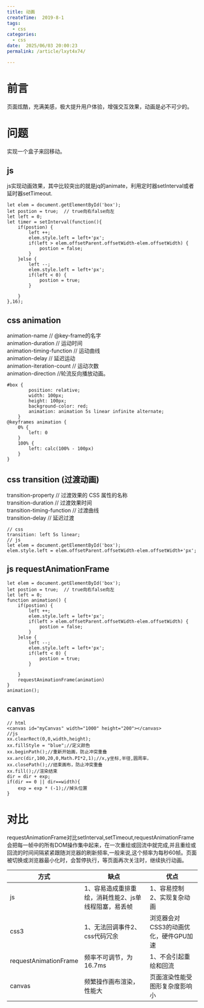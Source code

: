 ```yaml
---
title: 动画
createTime:  2019-8-1
tags:
  - css
categories:
  - css
date:  2025/06/03 20:00:23
permalink: /article/lxyt4x74/

---
```

# 前言
页面炫酷，充满美感，极大提升用户体验，增强交互效果，动画是必不可少的。

# 问题
实现一个盒子来回移动。

## js
js实现动画效果，其中比较突出的就是jq的animate，利用定时器setInterval或者延时器setTimeout.

```
let elem = document.getElementById('box');
let postion = true;  // true向右false向左
let left = 0;
let timer = setInterval(function(){ 
    if(postion) {
        left ++;
        elem.style.left = left+'px';
        if(left > elem.offsetParent.offsetWidth-elem.offsetWidth) {
            postion = false;
        }
    }else {
        left --;
        elem.style.left = left+'px';
        if(left < 0) {
            postion = true;
        }
    
    }
},16);
```

## css animation

animation-name // @key-frame的名字</br>
animation-duration // 运动时间</br>
animation-timing-function // 运动曲线</br>
animation-delay  // 延迟运动</br>
animation-iteration-count // 运动次数</br>
animation-direction //轮流反向播放动画。</br>

```
#box {
        position: relative;
        width: 100px;
        height: 100px;
        background-color: red;
        animation: animation 5s linear infinite alternate;
    }
@keyframes animation {
    0% {
        left: 0
    }
    100% {
        left: calc(100% - 100px)
    }
}
```

## css transition (过渡动画)
transition-property // 过渡效果的 CSS 属性的名称</br>
transition-duration // 过渡效果时间</br>
transition-timing-function // 过渡曲线 </br>
transition-delay // 延迟过渡</br>

```
// css
transition: left 5s linear;
// js
let elem = document.getElementById('box');
elem.style.left = elem.offsetParent.offsetWidth-elem.offsetWidth+'px';
```

## js requestAnimationFrame

```
let elem = document.getElementById('box');
let postion = true;  // true向右false向左
let left = 0;
function animation() {
    if(postion) {
        left ++;
        elem.style.left = left+'px';
        if(left > elem.offsetParent.offsetWidth-elem.offsetWidth) {
            postion = false;
        }
    }else {
        left --;
        elem.style.left = left+'px';
        if(left < 0) {
            postion = true;
        }
    
    }
    requestAnimationFrame(animation)
}
animation();
```
## canvas

```
// html
<canvas id="myCanvas" width="1000" height="200"></canvas>
//js
xx.clearRect(0,0,width,height);
xx.fillStyle = "blue";//定义颜色
xx.beginPath();//重新开始画，防止冲突重叠
xx.arc(dir,100,20,0,Math.PI*2,1);//x,y坐标,半径,圆周率，
xx.closePath();//结束画布，防止冲突重叠
xx.fill();//渲染结束
dir = dir + exp;
if(dir == 0 || dir==width){
    exp = exp * (-1);//掉头位置
}
```

# 对比
requestAnimationFrame对比setInterval,setTimeout,requestAnimationFrame 会把每一帧中的所有DOM操作集中起来，在一次重绘或回流中就完成,并且重绘或回流的时间间隔紧紧跟随浏览器的刷新频率,一般来说,这个频率为每秒60帧。页面被切换或浏览器最小化时，会暂停执行，等页面再次关注时，继续执行动画。

| 方式 | 缺点 | 优点 |
| ------ | ------ | ------ |
| js | 1、容易造成重排重绘，消耗性能2、js单线程阻塞，易丢帧 | 1、容易控制 2、实现复杂动画|
| css3 | 1、无法回调事件2、css代码冗余 | 浏览器会对CSS3的动画优化，硬件GPU加速 |
| requestAnimationFrame | 频率不可调节，为16.7ms | 1、不会引起重绘和回流 |
| canvas | 频繁操作画布渲染，性能大 |页面渲染性能受图形复杂度影响小 |
